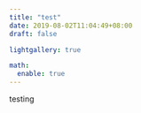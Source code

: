 ```yaml
---
title: "test"
date: 2019-08-02T11:04:49+08:00
draft: false

lightgallery: true

math:
  enable: true
---
```



testing